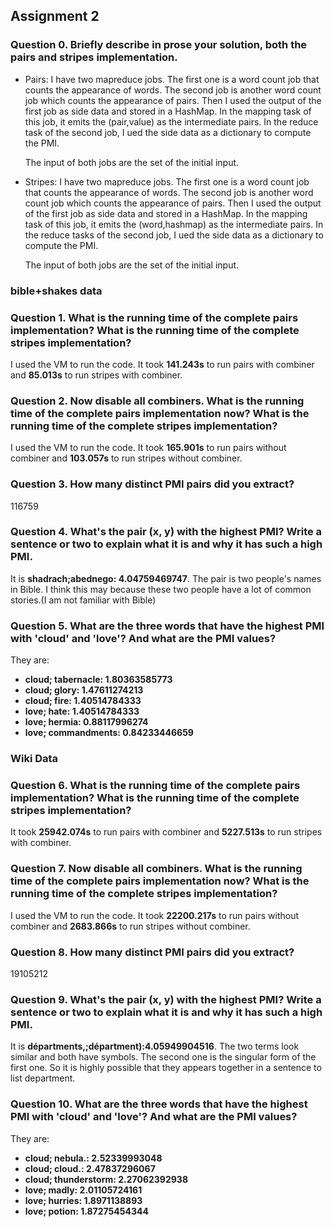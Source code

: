 <h2>Assignment 2</h2>

<h3>Question 0. Briefly describe in prose your solution, both the pairs and stripes implementation.</h3>
<ul>
<li>Pairs: I have two mapreduce jobs. The first one is a word count job that counts the appearance of words. The second job is another word count job which counts the appearance of pairs. Then I used the output of the first job as side data and stored in a HashMap. In the mapping task of this job, it emits the (pair,value) as the intermediate pairs. In the reduce task of the second job, I ued the side data as a dictionary to compute the PMI.
<p>The input of both jobs are the set of the initial input.</p>
</li>
<li>Stripes: I have two mapreduce jobs. The first one is a word count job that counts the appearance of words. The second job is another word count job which counts the appearance of pairs. Then I used the output of the first job as side data and stored in a HashMap. In the mapping task of this job, it emits the (word,hashmap) as the intermediate pairs. In the reduce tasks of the second job, I ued the side data as a dictionary to compute the PMI.
<p>The input of both jobs are the set of the initial input.</p>
</ul>

<h3>bible+shakes data</h3>
<h3>Question 1. What is the running time of the complete pairs implementation? What is the running time of the complete stripes implementation?</h3> 
<p>I used the VM to run the code. It took <strong>141.243s</strong> to run pairs with combiner and <strong>85.013s</strong> to run stripes with combiner.</p>

<h3>Question 2. Now disable all combiners. What is the running time of the complete pairs implementation now? What is the running time of the complete stripes implementation? </h3>
<p>I used the VM to run the code. It took <strong>165.901s</strong> to run pairs without combiner and <strong>103.057s</strong> to run stripes without combiner.</p>


<h3>Question 3. How many distinct PMI pairs did you extract?</h3>
<p>116759</p>

<h3>Question 4. What's the pair (x, y) with the highest PMI? Write a sentence or two to explain what it is and why it has such a high PMI.</h3>
<p>It is <strong>shadrach;abednego: 4.04759469747</strong>. The pair is two people's names in Bible. I think this may because these two people have a lot of common stories.(I am not familiar with Bible)</p>

<h3>Question 5. What are the three words that have the highest PMI with 'cloud' and 'love'? And what are the PMI values?</h3>
<p>They are:
<strong><ul>
<li>cloud; tabernacle: 1.80363585773</li>
<li>cloud; glory: 1.47611274213</li>
<li>cloud; fire: 1.40514784333</li>
<li>love; hate: 1.40514784333</li>
<li>love; hermia: 0.88117996274</li>
<li>love; commandments: 0.84233446659</li>
</ul></strong></p>

<h3>Wiki Data</h3>
<h3>Question 6. What is the running time of the complete pairs implementation? What is the running time of the complete stripes implementation?</h3> 
<p>It took <strong>25942.074s</strong> to run pairs with combiner and <strong>5227.513s</strong> to run stripes with combiner.</p>

<h3>Question 7. Now disable all combiners. What is the running time of the complete pairs implementation now? What is the running time of the complete stripes implementation? </h3>
<p>I used the VM to run the code. It took <strong>22200.217s</strong> to run pairs without combiner and <strong>2683.866s</strong> to run stripes without combiner.</p>

<h3>Question 8. How many distinct PMI pairs did you extract?</h3>
<p>19105212</p>

<h3>Question 9. What's the pair (x, y) with the highest PMI? Write a sentence or two to explain what it is and why it has such a high PMI.</h3>
<p>It is <strong>départments,;départment):4.05949904516</strong>. The two terms look similar and both have symbols. The second one is the singular form of the first one. So it is highly possible that they appears together in a sentence to list department.</p>

<h3>Question 10. What are the three words that have the highest PMI with 'cloud' and 'love'? And what are the PMI values?</h3>
<p>They are:
<strong><ul>
<li>cloud; nebula.: 2.52339993048</li>
<li>cloud; cloud.: 2.47837296067</li>
<li>cloud; thunderstorm: 2.27062392938</li>
<li>love; madly: 2.01105724161</li>
<li>love; hurries: 1.8971138893</li>
<li>love; potion: 1.87275454344</li>
</ul></strong></p>
